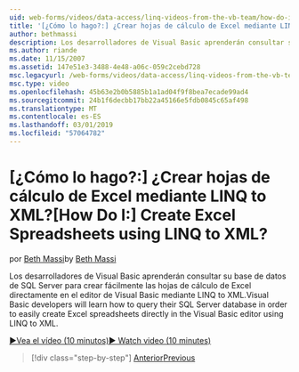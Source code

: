 ```yaml
---
uid: web-forms/videos/data-access/linq-videos-from-the-vb-team/how-do-i-create-excel-spreadsheets-using-linq-to-xml
title: '[¿Cómo lo hago?:] ¿Crear hojas de cálculo de Excel mediante LINQ to XML? | Microsoft Docs'
author: bethmassi
description: Los desarrolladores de Visual Basic aprenderán consultar su base de datos de SQL Server para crear fácilmente las hojas de cálculo de Excel directamente en el editor de Visual Basic nosotros...
ms.author: riande
ms.date: 11/15/2007
ms.assetid: 147e51e3-3488-4e48-a06c-059c2cebd728
msc.legacyurl: /web-forms/videos/data-access/linq-videos-from-the-vb-team/how-do-i-create-excel-spreadsheets-using-linq-to-xml
msc.type: video
ms.openlocfilehash: 45b63e2b0b5885b1a1ad04f9f8bea7ecade99ad4
ms.sourcegitcommit: 24b1f6decbb17bb22a45166e5fdb0845c65af498
ms.translationtype: MT
ms.contentlocale: es-ES
ms.lasthandoff: 03/01/2019
ms.locfileid: "57064782"
---
```

<a name="how-do-i-create-excel-spreadsheets-using-linq-to-xml"></a><span data-ttu-id="3cf55-104">[¿Cómo lo hago?:] ¿Crear hojas de cálculo de Excel mediante LINQ to XML?</span><span class="sxs-lookup"><span data-stu-id="3cf55-104">[How Do I:] Create Excel Spreadsheets using LINQ to XML?</span></span>
====================
<span data-ttu-id="3cf55-105">por [Beth Massi](https://github.com/bethmassi)</span><span class="sxs-lookup"><span data-stu-id="3cf55-105">by [Beth Massi](https://github.com/bethmassi)</span></span>

<span data-ttu-id="3cf55-106">Los desarrolladores de Visual Basic aprenderán consultar su base de datos de SQL Server para crear fácilmente las hojas de cálculo de Excel directamente en el editor de Visual Basic mediante LINQ to XML.</span><span class="sxs-lookup"><span data-stu-id="3cf55-106">Visual Basic developers will learn how to query their SQL Server database in order to easily create Excel spreadsheets directly in the Visual Basic editor using LINQ to XML.</span></span>

[<span data-ttu-id="3cf55-107">&#9654;Vea el vídeo (10 minutos)</span><span class="sxs-lookup"><span data-stu-id="3cf55-107">&#9654; Watch video (10 minutes)</span></span>](https://channel9.msdn.com/Blogs/ASP-NET-Site-Videos/how-do-i-create-excel-spreadsheets-using-linq-to-xml)

> [!div class="step-by-step"]
> [<span data-ttu-id="3cf55-108">Anterior</span><span class="sxs-lookup"><span data-stu-id="3cf55-108">Previous</span></span>](how-do-i-create-xml-documents-from-sql-data.md)
